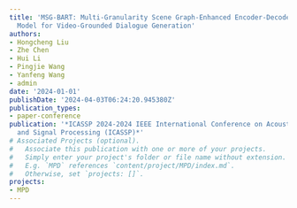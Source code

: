 ```yaml
---
title: 'MSG-BART: Multi-Granularity Scene Graph-Enhanced Encoder-Decoder Language
  Model for Video-Grounded Dialogue Generation'
authors:
- Hongcheng Liu
- Zhe Chen
- Hui Li
- Pingjie Wang
- Yanfeng Wang
- admin
date: '2024-01-01'
publishDate: '2024-04-03T06:24:20.945380Z'
publication_types:
- paper-conference
publication: '*ICASSP 2024-2024 IEEE International Conference on Acoustics, Speech
  and Signal Processing (ICASSP)*'
# Associated Projects (optional).
#   Associate this publication with one or more of your projects.
#   Simply enter your project's folder or file name without extension.
#   E.g. `MPD` references `content/project/MPD/index.md`.
#   Otherwise, set `projects: []`.
projects:
- MPD
---
```

